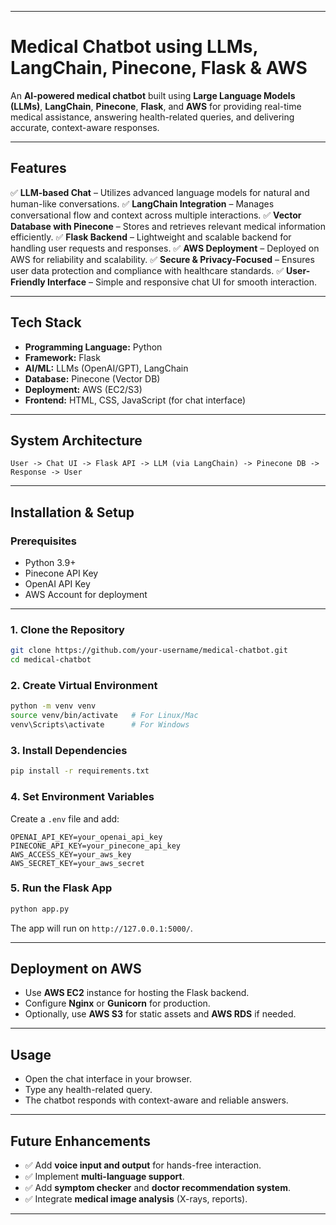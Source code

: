 
---

# **Medical Chatbot using LLMs, LangChain, Pinecone, Flask & AWS**

An **AI-powered medical chatbot** built using **Large Language Models (LLMs)**, **LangChain**, **Pinecone**, **Flask**, and **AWS** for providing real-time medical assistance, answering health-related queries, and delivering accurate, context-aware responses.

---

## **Features**

✅ **LLM-based Chat** – Utilizes advanced language models for natural and human-like conversations.
✅ **LangChain Integration** – Manages conversational flow and context across multiple interactions.
✅ **Vector Database with Pinecone** – Stores and retrieves relevant medical information efficiently.
✅ **Flask Backend** – Lightweight and scalable backend for handling user requests and responses.
✅ **AWS Deployment** – Deployed on AWS for reliability and scalability.
✅ **Secure & Privacy-Focused** – Ensures user data protection and compliance with healthcare standards.
✅ **User-Friendly Interface** – Simple and responsive chat UI for smooth interaction.

---

## **Tech Stack**

* **Programming Language:** Python
* **Framework:** Flask
* **AI/ML:** LLMs (OpenAI/GPT), LangChain
* **Database:** Pinecone (Vector DB)
* **Deployment:** AWS (EC2/S3)
* **Frontend:** HTML, CSS, JavaScript (for chat interface)

---

## **System Architecture**

```
User -> Chat UI -> Flask API -> LLM (via LangChain) -> Pinecone DB -> Response -> User
```

---

## **Installation & Setup**

### **Prerequisites**

* Python 3.9+
* Pinecone API Key
* OpenAI API Key
* AWS Account for deployment

---

### **1. Clone the Repository**

```bash
git clone https://github.com/your-username/medical-chatbot.git
cd medical-chatbot
```

### **2. Create Virtual Environment**

```bash
python -m venv venv
source venv/bin/activate   # For Linux/Mac
venv\Scripts\activate      # For Windows
```

### **3. Install Dependencies**

```bash
pip install -r requirements.txt
```

### **4. Set Environment Variables**

Create a `.env` file and add:

```
OPENAI_API_KEY=your_openai_api_key
PINECONE_API_KEY=your_pinecone_api_key
AWS_ACCESS_KEY=your_aws_key
AWS_SECRET_KEY=your_aws_secret
```

### **5. Run the Flask App**

```bash
python app.py
```

The app will run on `http://127.0.0.1:5000/`.

---

## **Deployment on AWS**

* Use **AWS EC2** instance for hosting the Flask backend.
* Configure **Nginx** or **Gunicorn** for production.
* Optionally, use **AWS S3** for static assets and **AWS RDS** if needed.

---

## **Usage**

* Open the chat interface in your browser.
* Type any health-related query.
* The chatbot responds with context-aware and reliable answers.

---

## **Future Enhancements**

* ✅ Add **voice input and output** for hands-free interaction.
* ✅ Implement **multi-language support**.
* ✅ Add **symptom checker** and **doctor recommendation system**.
* ✅ Integrate **medical image analysis** (X-rays, reports).

---



  
